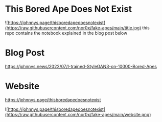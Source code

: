 # This Bored Ape Does Not Exist

![https://johnnys.page/thisboredapedoesnotexist](https://raw.githubusercontent.com/nor0x/fake-apes/main/title.jpg)
this repo contains the notebook explained in the blog post below


# Blog Post
https://johnnys.news/2022/07/I-trained-StyleGAN3-on-10000-Bored-Apes

# Website
https://johnnys.page/thisboredapedoesnotexist

![https://johnnys.page/thisboredapedoesnotexist](https://raw.githubusercontent.com/nor0x/fake-apes/main/website.png)

